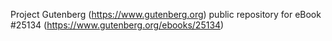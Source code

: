 Project Gutenberg (https://www.gutenberg.org) public repository for eBook #25134 (https://www.gutenberg.org/ebooks/25134)
